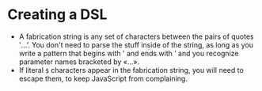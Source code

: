
# Creating a DSL
- A fabrication string is any set of characters between the pairs of quotes ‛...’.  You don't need to parse the stuff inside of the string, as long as you write a pattern that begins with ‛ and ends with ’ and you recognize parameter names bracketed by «...».
- If literal `$` characters appear in the fabrication string, you will need to escape them, to keep JavaScript from complaining.

